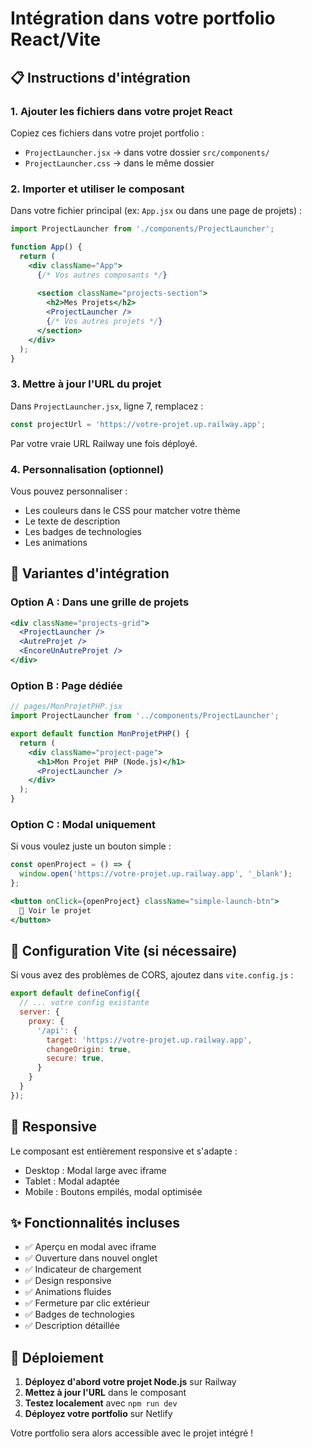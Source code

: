 # Intégration dans votre portfolio React/Vite

## 📋 Instructions d'intégration

### 1. Ajouter les fichiers dans votre projet React

Copiez ces fichiers dans votre projet portfolio :
- `ProjectLauncher.jsx` → dans votre dossier `src/components/`
- `ProjectLauncher.css` → dans le même dossier

### 2. Importer et utiliser le composant

Dans votre fichier principal (ex: `App.jsx` ou dans une page de projets) :

```jsx
import ProjectLauncher from './components/ProjectLauncher';

function App() {
  return (
    <div className="App">
      {/* Vos autres composants */}
      
      <section className="projects-section">
        <h2>Mes Projets</h2>
        <ProjectLauncher />
        {/* Vos autres projets */}
      </section>
    </div>
  );
}
```

### 3. Mettre à jour l'URL du projet

Dans `ProjectLauncher.jsx`, ligne 7, remplacez :
```jsx
const projectUrl = 'https://votre-projet.up.railway.app';
```

Par votre vraie URL Railway une fois déployé.

### 4. Personnalisation (optionnel)

Vous pouvez personnaliser :
- Les couleurs dans le CSS pour matcher votre thème
- Le texte de description
- Les badges de technologies
- Les animations

## 🎨 Variantes d'intégration

### Option A : Dans une grille de projets
```jsx
<div className="projects-grid">
  <ProjectLauncher />
  <AutreProjet />
  <EncoreUnAutreProjet />
</div>
```

### Option B : Page dédiée
```jsx
// pages/MonProjetPHP.jsx
import ProjectLauncher from '../components/ProjectLauncher';

export default function MonProjetPHP() {
  return (
    <div className="project-page">
      <h1>Mon Projet PHP (Node.js)</h1>
      <ProjectLauncher />
    </div>
  );
}
```

### Option C : Modal uniquement
Si vous voulez juste un bouton simple :

```jsx
const openProject = () => {
  window.open('https://votre-projet.up.railway.app', '_blank');
};

<button onClick={openProject} className="simple-launch-btn">
  🚀 Voir le projet
</button>
```

## 🔧 Configuration Vite (si nécessaire)

Si vous avez des problèmes de CORS, ajoutez dans `vite.config.js` :

```js
export default defineConfig({
  // ... votre config existante
  server: {
    proxy: {
      '/api': {
        target: 'https://votre-projet.up.railway.app',
        changeOrigin: true,
        secure: true,
      }
    }
  }
});
```

## 📱 Responsive

Le composant est entièrement responsive et s'adapte :
- Desktop : Modal large avec iframe
- Tablet : Modal adaptée
- Mobile : Boutons empilés, modal optimisée

## ✨ Fonctionnalités incluses

- ✅ Aperçu en modal avec iframe
- ✅ Ouverture dans nouvel onglet
- ✅ Indicateur de chargement
- ✅ Design responsive
- ✅ Animations fluides
- ✅ Fermeture par clic extérieur
- ✅ Badges de technologies
- ✅ Description détaillée

## 🚀 Déploiement

1. **Déployez d'abord votre projet Node.js** sur Railway
2. **Mettez à jour l'URL** dans le composant
3. **Testez localement** avec `npm run dev`
4. **Déployez votre portfolio** sur Netlify

Votre portfolio sera alors accessible avec le projet intégré !
